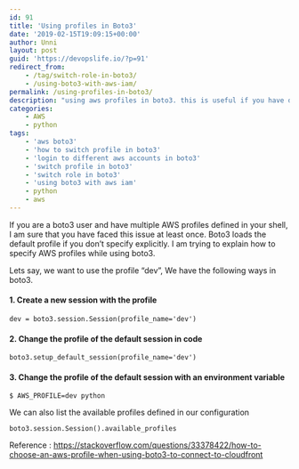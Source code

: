 ```yaml
---
id: 91
title: 'Using profiles in Boto3'
date: '2019-02-15T19:09:15+00:00'
author: Unni
layout: post
guid: 'https://devopslife.io/?p=91'
redirect_from:
    - /tag/switch-role-in-boto3/
    - /using-boto3-with-aws-iam/
permalink: /using-profiles-in-boto3/
description: "using aws profiles in boto3. this is useful if you have defined multiple aws profiles in your shell "
categories:
    - AWS
    - python
tags:
    - 'aws boto3'
    - 'how to switch profile in boto3'
    - 'login to different aws accounts in boto3'
    - 'switch profile in boto3'
    - 'switch role in boto3'
    - 'using boto3 with aws iam'
    - python
    - aws
---
```


If you are a boto3 user and have multiple AWS profiles defined in your shell, I am sure that you have faced this issue at least once. Boto3 loads the default profile if you don’t specify explicitly. I am trying to explain how to specify AWS profiles while using boto3.

Lets say, we want to use the profile “dev”, We have the following ways in boto3.

####  1. Create a new session with the profile

```
dev = boto3.session.Session(profile_name='dev')
```


#### 2. Change the profile of the default session in code

```
boto3.setup_default_session(profile_name='dev')
```


####  3. Change the profile of the default session with an environment variable

```
$ AWS_PROFILE=dev python
```

We can also list the available profiles defined in our configuration

```
boto3.session.Session().available_profiles
```


Reference : <https://stackoverflow.com/questions/33378422/how-to-choose-an-aws-profile-when-using-boto3-to-connect-to-cloudfront>